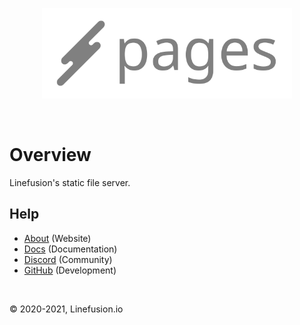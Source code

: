 <p align="center"><img width="400" alt="Logo" src="https://raw.githubusercontent.com/linefusion/pages/main/res/assets/logos/pages-header.svg"></p>

<br>

# Overview

Linefusion's static file server.

## Help

- [About](http://pages.linefusion.io/) (Website)
- [Docs](http://pages.linefusion.io/) (Documentation)
- [Discord](http://linefusion.io/discord) (Community)
- [GitHub](https://github.com/linefusion/pages) (Development)

<br>

© 2020-2021, Linefusion.io
